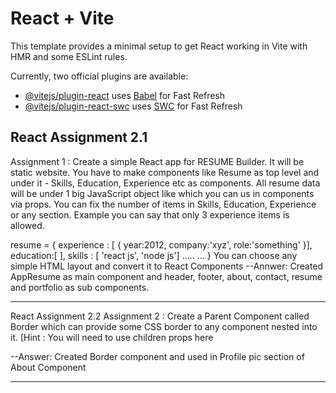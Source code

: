 # React + Vite

This template provides a minimal setup to get React working in Vite with HMR and some ESLint rules.

Currently, two official plugins are available:

- [@vitejs/plugin-react](https://github.com/vitejs/vite-plugin-react/blob/main/packages/plugin-react/README.md) uses [Babel](https://babeljs.io/) for Fast Refresh
- [@vitejs/plugin-react-swc](https://github.com/vitejs/vite-plugin-react-swc) uses [SWC](https://swc.rs/) for Fast Refresh

React Assignment 2.1
--------------------------------------------------------------------------------
Assignment 1 : Create a simple React app for RESUME Builder. It will be static website. You have to make components like Resume as top level and under it - Skills, Education, Experience etc as components. All resume data will be under 1 big JavaScript object like which you can us in components via props. You can fix the number of items in Skills, Education, Experience or any section. Example you can say that only 3 experience items is allowed.

 resume = {
    experience : [ { year:2012, company:'xyz', role:'something' }],
    education:[ ],
    skills : [ 'react js', 'node js']
    .....
    ...
    }
You can choose any simple HTML layout and convert it to React Components
--Annwer: Created AppResume as main component and header, footer, about, contact, resume and portfolio as sub components.

--------------------------------------------------------------------------------
React Assignment 2.2
Assignment 2 : Create a Parent Component called Border which can provide some CSS border to any component nested into it.
[Hint : You will need to use children props here

 <Border> 
     <Component> 
 <Border />

--Answer:
Created Border component and used in Profile pic section of About Component

--------------------------------------------------------------------------------